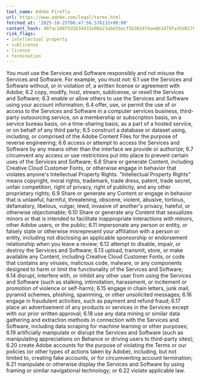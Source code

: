 ```yaml
---
tool_name: Adobe Firefly
url: https://www.adobe.com/legal/terms.html
fetched_at: '2025-10-25T06:47:56.576132+00:00'
content_hash: 48fac108f5d3b34431e00a23abe5bacf3b383474ae8b3d79fa35d8170477c058
risk_flags:
- intellectual property
- sublicense
- license
- termination
---
```


You must use the Services and Software responsibly and not misuse the Services and Software. For example, you must not: 6.1 use the Services and Software without, or in violation of, a written license or agreement with Adobe; 6.2 copy, modify, host, stream, sublicense, or resell the Services and Software; 6.3 enable or allow others to use the Services and Software using your account information; 6.4 offer, use, or permit the use of or access to the Services and Software in a computer services business, third-party outsourcing service, on a membership or subscription basis, on a service bureau basis, on a time-sharing basis, as a part of a hosted service, or on behalf of any third party; 6.5 construct a database or dataset using, including, or comprised of the Adobe Content Files for the purpose of reverse engineering; 6.6 access or attempt to access the Services and Software by any means other than the interface we provide or authorize; 6.7 circumvent any access or use restrictions put into place to prevent certain uses of the Services and Software; 6.8 Share or generate Content, including Creative Cloud Customer Fonts, or otherwise engage in behavior that violates anyone's Intellectual Property Rights. "Intellectual Property Rights" means copyright, moral rights, trademark, trade dress, patent, trade secret, unfair competition, right of privacy, right of publicity, and any other proprietary rights; 6.9 Share or generate any Content or engage in behavior that is unlawful, harmful, threatening, obscene, violent, abusive, tortious, defamatory, libelous, vulgar, lewd, invasive of another's privacy, hateful, or otherwise objectionable; 6.10 Share or generate any Content that sexualizes minors or that is intended to facilitate inappropriate interactions with minors, other Adobe users, or the public; 6.11 impersonate any person or entity, or falsely state or otherwise misrepresent your affiliation with a person or entity, including not disclosing an applicable sponsorship or endorsement relationship when you leave a review; 6.12 attempt to disable, impair, or destroy the Services and Software; 6.13 upload, transmit, store, or make available any Content, including Creative Cloud Customer Fonts, or code that contains any viruses, malicious code, malware, or any components designed to harm or limit the functionality of the Services and Software; 6.14 disrupt, interfere with, or inhibit any other user from using the Services and Software (such as stalking, intimidation, harassment, or incitement or promotion of violence or self-harm); 6.15 engage in chain letters, junk mail, pyramid schemes, phishing, spamming, or other unsolicited messages; 6.16 engage in fraudulent activities, such as payment and refund fraud; 6.17 place an advertisement of any products or services in the Services except with our prior written approval; 6.18 use any data mining or similar data gathering and extraction methods in connection with the Services and Software, including data scraping for machine learning or other purposes; 6.19 artificially manipulate or disrupt the Services and Software (such as manipulating appreciations on Behance or driving users to third-party sites); 6.20 create Adobe accounts for the purpose of violating the Terms or our policies (or other types of actions taken by Adobe), including, but not limited to, creating fake accounts, or for circumventing account termination; 6.21 manipulate or otherwise display the Services and Software by using framing or similar navigational technology; or 6.22 violate applicable law.

